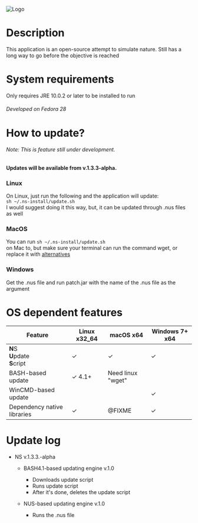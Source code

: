 ![Logo](https://raw.githubusercontent.com/NonNullDinu/NatureSimulator/master/gameData/textures/logo.png)

# Description
This application is an open-source attempt to simulate nature.
Still has a long way to go before the objective is reached

# System requirements
Only requires JRE 10.0.2 or later to be installed to run

###### Developed on Fedora 28

# How to update?

###### Note: This is feature still under development.
#### Updates will be available from v.1.3.3-alpha.
### Linux
On Linux, just run the following and the application will update:<br />
<code>sh ~/.ns-install/update.sh</code><br />
I would suggest doing it this way, but, it can be updated through .nus files as well

### MacOS 
You can run <code>sh ~/.ns-install/update.sh</code><br/> on Mac to, 
but make sure your terminal can run the command wget, or replace 
it with [alternatives](https://alternativeto.net/software/wget/?platform=mac)

### Windows
Get the .nus file and run patch.jar with the name of the .nus file as the argument

# OS dependent features

| Feature                                | Linux x32_64     | macOS x64                     | Windows 7+ x64            |
|----------------------------------------|------------------|-------------------------------|---------------------------|
| **N**S<br />**U**pdate<br />**S**cript | ✓                | ✓                             | ✓                         |
| BASH-based update                      | ✓ 4.1+           |   Need linux "wget"           |                           |
| WinCMD-based update                    |                  |                               | ✓                         |
| Dependency native libraries            | ✓                |   @FIXME                      | ✓                         |

# Update log
* NS v.1.3.3.-alpha
	* BASH4.1-based updating engine v.1.0
		* Downloads update script
		* Runs update script
		* After it's done, deletes the update script
	
	* NUS-based updating engine v.1.0
		* Runs the .nus file